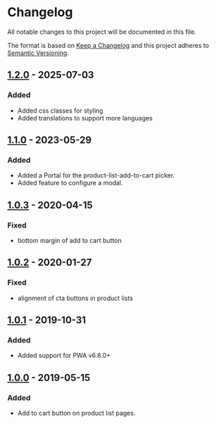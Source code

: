 # Changelog

All notable changes to this project will be documented in this file.

The format is based on [Keep a Changelog](http://keepachangelog.com/) and this project adheres to [Semantic Versioning](http://semver.org/).

## [1.2.0] - 2025-07-03
### Added
- Added css classes for styling
- Added translations to support more languages

## [1.1.0] - 2023-05-29
### Added
- Added a Portal for the product-list-add-to-cart picker.
- Added feature to configure a modal.

## [1.0.3] - 2020-04-15
### Fixed
- bottom margin of add to cart button

## [1.0.2] - 2020-01-27
### Fixed
- alignment of cta buttons in product lists

## [1.0.1] - 2019-10-31
### Added
- Added support for PWA v6.8.0+

## [1.0.0] - 2019-05-15
### Added
- Add to cart button on product list pages.

[1.2.0]: https://github.com/shopgate-professional-services/ext-product-list-add-to-cart/compare/v1.1.0...v1.2.0
[1.1.0]: https://github.com/shopgate-professional-services/ext-product-list-add-to-cart/compare/v1.0.3...v1.1.0
[1.0.3]: https://github.com/shopgate-professional-services/ext-product-list-add-to-cart/compare/v1.0.2...v1.0.3
[1.0.2]: https://github.com/shopgate-professional-services/ext-product-list-add-to-cart/compare/v1.0.1...v1.0.2
[1.0.1]: https://github.com/shopgate-professional-services/ext-product-list-add-to-cart/compare/v1.0.0...v1.0.1
[1.0.0]: https://github.com/shopgate-professional-services/ext-product-list-add-to-cart/releases/v0.1.0
